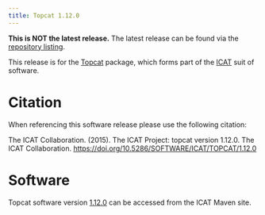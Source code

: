```yaml
---
title: Topcat 1.12.0
---
```


**This is NOT the latest release.** The latest release can be found via the [repository listing](https://repo.icatproject.org/site/topcat/).

This release is for the [Topcat](/releases/packages/topcat/topcat/) package, which forms part of the [ICAT](/releases/) suit of software.

# Citation

When referencing this software release please use the following citation:

The ICAT Collaboration. (2015). The ICAT Project: topcat version 1.12.0. The ICAT Collaboration. https://doi.org/10.5286/SOFTWARE/ICAT/TOPCAT/1.12.0

# Software

Topcat software version [1.12.0](https://repo.icatproject.org/site/topcat/1.12.0/) can be accessed from the ICAT Maven site.
